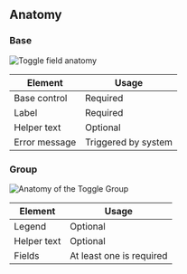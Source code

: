 
## Anatomy

### Base
![Toggle field anatomy](/assets/components/form/toggle/toggle-field-anatomy.png)

| Element          | Usage                                           |
|------------------|-------------------------------------------------|
| Base control     | Required                       |
| Label            | Required |
| Helper text      | Optional       |
| Error message    | Triggered by system                                        |


### Group


![Anatomy of the Toggle Group](/assets/components/form/toggle/toggle-group-anatomy.png)

| Element          | Usage                                           |
|------------------|-------------------------------------------------|
| Legend     | Optional                       |
| Helper text      | Optional       |
| Fields    | At least one is required                                        |